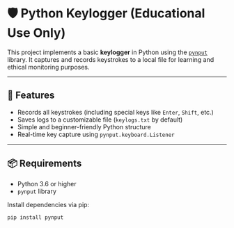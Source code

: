 # 🛡️ Python Keylogger (Educational Use Only)

This project implements a basic **keylogger** in Python using the [`pynput`](https://pynput.readthedocs.io/) library. 
It captures and records keystrokes to a local file for learning and ethical monitoring purposes.

---

## 🚀 Features

- Records all keystrokes (including special keys like `Enter`, `Shift`, etc.)
- Saves logs to a customizable file (`keylogs.txt` by default)
- Simple and beginner-friendly Python structure
- Real-time key capture using `pynput.keyboard.Listener`

---

## 📦 Requirements

- Python 3.6 or higher
- `pynput` library

Install dependencies via pip:

```bash
pip install pynput
